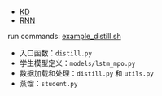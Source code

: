 

- [KD](https://github.com/HoyTta0/KnowledgeDistillation/tree/master)
- [RNN](https://github.com/georgeyiasemis/Recurrent-Neural-Networks-from-scratch-using-PyTorch/tree/main)

run commands: [example_distill.sh](./example_distill.sh)

- 入口函数：`distill.py`
- 学生模型定义：`models/lstm_mpo.py`
- 数据加载和处理：`distill.py` 和 `utils.py`
- 蒸馏：`student.py`

